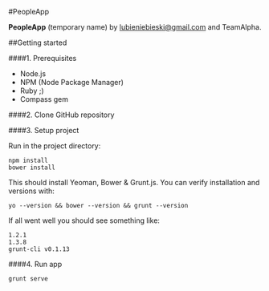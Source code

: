 #PeopleApp

**PeopleApp** (temporary name) by [lubieniebieski@gmail.com](mailto:lubieniebieski@gmail.com) and TeamAlpha.

##Getting started

####1. Prerequisites

- Node.js
- NPM (Node Package Manager)
- Ruby ;)
- Compass gem

####2. Clone GitHub repository

####3. Setup project

Run in the project directory:

```
npm install
bower install
```

This should install Yeoman, Bower & Grunt.js.
You can verify installation and versions with:

```
yo --version && bower --version && grunt --version
```

If all went well you should see something like:

```
1.2.1
1.3.8
grunt-cli v0.1.13
```

####4. Run app

```
grunt serve
```
